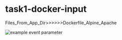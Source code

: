 # task1-docker-input
Files_From_App_Dir>>>>>>Dockerfile_Alpine_Apache

![example event parameter](https://github.com/davig2010/task1-docker-input/actions/workflows/aws.yml/badge.svg?event=push)
